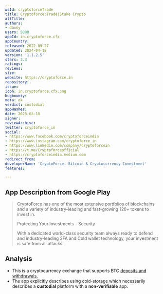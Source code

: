 ```yaml
---
wsId: cryptoforceTrade
title: Cryptoforce:Trade|Stake Crypto
altTitle: 
authors:
- danny
users: 5000
appId: in.cryptoforce.cfx
appCountry: 
released: 2022-09-27
updated: 2024-04-18
version: '1.1.2.5'
stars: 3.3
ratings: 
reviews: 
size: 
website: https://cryptoforce.in
repository: 
issue: 
icon: in.cryptoforce.cfx.png
bugbounty: 
meta: ok
verdict: custodial
appHashes: 
date: 2023-08-18
signer: 
reviewArchive: 
twitter: cryptoforce_in
social:
- https://www.facebook.com/cryptoforceindia
- https://www.instagram.com/cryptoforce_in
- https://www.linkedin.com/company/cryptoforcein
- https://t.me/Cryptoforceofficial
- https://cryptoforceindia.medium.com
redirect_from: 
developerName: 'CryptoForce: Bitcoin & Cryptocurrency Investment'
features: 

---
```


## App Description from Google Play

> CryptoForce has one of the most extensive portfolios of blockchains and a variety of industry-leading and fast-growing 120+ tokens to invest in.
>
> Protecting Your Investments – Security
>
> With a dedicated world-class security team always ready to defend and industry-leading 2FA and Cold wallet technology, your investment is safe from all attacks.

## Analysis 

- This is a cryptocurrency exchange that supports BTC [deposits and withdrawals.](https://cryptoforce.in/fee-schedule)
- The app explicitly describes using cold-storage which necessarily describes a **custodial** platform with a **non-verifiable** app.